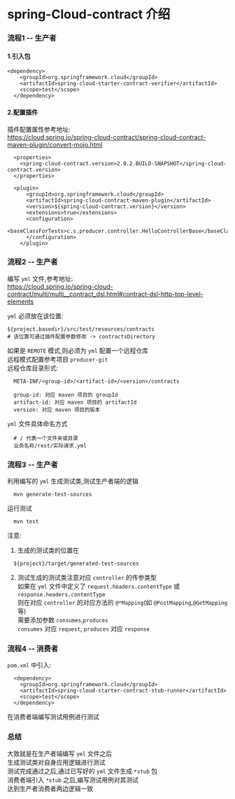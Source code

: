 # spring-Cloud-contract 介绍

### 流程1 -- 生产者
#### 1.引入包
```
<dependency>
    <groupId>org.springframework.cloud</groupId>
    <artifactId>spring-cloud-starter-contract-verifier</artifactId>
    <scope>test</scope>
  </dependency>
```
#### 2.配置插件  
插件配置属性参考地址:  
https://cloud.spring.io/spring-cloud-contract/spring-cloud-contract-maven-plugin/convert-mojo.html
```
  <properties>
    <spring-cloud-contract.version>2.0.2.BUILD-SNAPSHOT</spring-cloud-contract.version>
  </properties>

  <plugin>
      <groupId>org.springframework.cloud</groupId>
      <artifactId>spring-cloud-contract-maven-plugin</artifactId>
      <version>${spring-cloud-contract.version}</version>
      <extensions>true</extensions>
      <configuration>
        <baseClassForTests>c.s.producer.controller.HelloControllerBase</baseClassForTests>
      </configuration>
    </plugin>
```

### 流程2 -- 生产者
编写 `yml` 文件,参考地址:  
https://cloud.spring.io/spring-cloud-contract/multi/multi__contract_dsl.html#contract-dsl-http-top-level-elements

`yml` 必须放在该位置:  
```
${project.basedir}/src/test/resources/contracts
# 该位置可通过插件配置参数修改 -> contractsDirectory
```
如果是 `REMOTE` 模式,则必须为 `yml` 配置一个远程仓库  
远程模式配置参考项目 `producer-git`  
远程仓库目录形式:
```
  META-INF/<group-id>/<artifact-id>/<version>/contracts  

  group-id: 对应 maven 项目的 groupId
  artifact-id: 对应 maven 项目的 artifactId
  version: 对应 maven 项目的版本
```
`yml` 文件具体命名方式
```
  # / 代表一个文件夹或目录
  业务名称/rest/实际请求.yml
```

### 流程3 -- 生产者
利用编写的 `yml` 生成测试类,测试生产者端的逻辑
```
  mvn generate-test-sources
```
运行测试  
```
  mvn test
```
注意:  
1) 生成的测试类的位置在
```
  ${project}/target/generated-test-sources
```
2) 测试生成的测试类注意对应 `controller` 的传参类型  
   如果在 `yml` 文件中定义了 `request.headers.contentType` 或 `response.headers.contentType`  
   则在对应 `controller` 的对应方法的 `@*Mapping`(如 `@PostMapping`,`@GetMapping` 等)  
   需要添加参数 `consumes`,`produces`  
   `consumes` 对应 `request`, `produces` 对应 `response`  

### 流程4 -- 消费者
`pom.xml` 中引入:
```
  <dependency>
    <groupId>org.springframework.cloud</groupId>
    <artifactId>spring-cloud-starter-contract-stub-runner</artifactId>
    <scope>test</scope>
  </dependency>
```
在消费者端编写测试用例进行测试

### 总结
大致就是在生产者端编写 `yml` 文件之后  
生成测试类对自身应用逻辑进行测试  
测试完成通过之后,通过已写好的 `yml` 文件生成 `*stub` 包  
消费者端引入 `*stub` 之后,编写测试用例对其测试  
达到生产者消费者两边逻辑一致  
